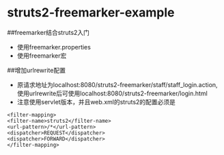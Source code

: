 # struts2-freemarker-example
##freemarker结合struts2入门
* 使用freemarker.properties
* 使用freemarker宏

##增加urlrewrite配置
* 原请求地址为localhost:8080/struts2-freemarker/staff/staff_login.action,使用urlrewrite后可使用localhost:8080/struts2-freemarker/login.html
* 注意使用servlet版本，并且web.xml的struts2的配置必须是
 ```
 <filter-mapping>
 <filter-name>struts2</filter-name>
 <url-pattern>/*</url-pattern>
 <dispatcher>REQUEST</dispatcher>   
 <dispatcher>FORWARD</dispatcher> 
 </filter-mapping>
```
 

  
